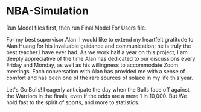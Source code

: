 # NBA-Simulation
Run Model files first, then run Final Model For Users file.

For my best supervisor Alan.
I would like to extend my heartfelt gratitude to Alan Huang for his invaluable guidance and communication; he is truly the best teacher I have ever had. As we work half a year on this project, I am deeply appreciative of the time Alan has dedicated to our discussions every Friday and Monday, as well as his willingness to accommodate Zoom meetings. Each conversation with Alan has provided me with a sense of comfort and has been one of the rare sources of solace in my life this year.

Let's Go Bulls!
I eagerly anticipate the day when the Bulls face off against the Warriors in the finals, even if the odds are a mere 1 in 10,000. 
But We hold fast to the spirit of sports, and more to statistics.
